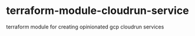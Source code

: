 # terraform-module-cloudrun-service
terraform module for creating opinionated gcp cloudrun services
